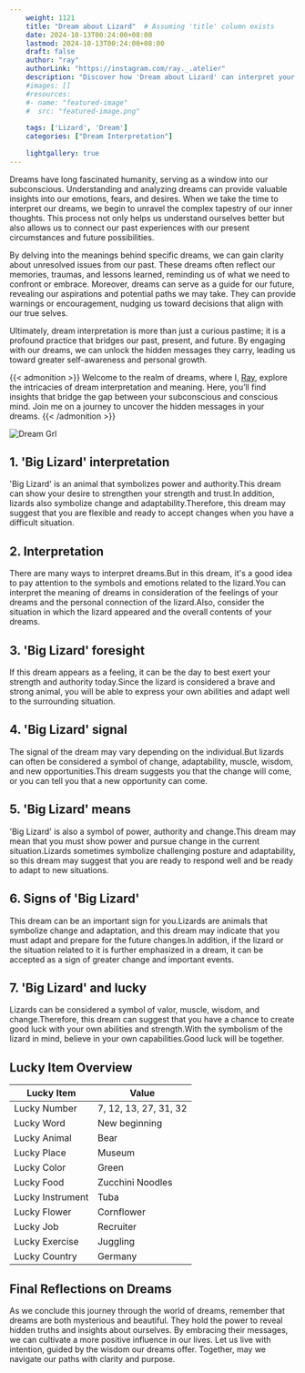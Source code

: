 ```yaml
---
    weight: 1121
    title: "Dream about Lizard"  # Assuming 'title' column exists
    date: 2024-10-13T00:24:00+08:00
    lastmod: 2024-10-13T00:24:00+08:00
    draft: false
    author: "ray"
    authorLink: "https://instagram.com/ray._.atelier"
    description: "Discover how 'Dream about Lizard' can interpret your future and uncover its significant meanings in your life."
    #images: []
    #resources:
    #- name: "featured-image"
    #  src: "featured-image.png"
    
    tags: ['Lizard', 'Dream']
    categories: ["Dream Interpretation"]
    
    lightgallery: true
---
```

    
Dreams have long fascinated humanity, serving as a window into our subconscious. Understanding and analyzing dreams can provide valuable insights into our emotions, fears, and desires. When we take the time to interpret our dreams, we begin to unravel the complex tapestry of our inner thoughts. This process not only helps us understand ourselves better but also allows us to connect our past experiences with our present circumstances and future possibilities.

By delving into the meanings behind specific dreams, we can gain clarity about unresolved issues from our past. These dreams often reflect our memories, traumas, and lessons learned, reminding us of what we need to confront or embrace. Moreover, dreams can serve as a guide for our future, revealing our aspirations and potential paths we may take. They can provide warnings or encouragement, nudging us toward decisions that align with our true selves.

Ultimately, dream interpretation is more than just a curious pastime; it is a profound practice that bridges our past, present, and future. By engaging with our dreams, we can unlock the hidden messages they carry, leading us toward greater self-awareness and personal growth.

{{< admonition >}}
Welcome to the realm of dreams, where I, [Ray](https://instagram.com/ray._.atelier), explore the intricacies of dream interpretation and meaning. Here, you’ll find insights that bridge the gap between your subconscious and conscious mind. Join me on a journey to uncover the hidden messages in your dreams.
{{< /admonition >}}

![Dream Grl](https://cdn.pixabay.com/photo/2017/11/02/03/35/gothic-2910057_1280.jpg "Dream Grl")

## 1. 'Big Lizard' interpretation
'Big Lizard' is an animal that symbolizes power and authority.This dream can show your desire to strengthen your strength and trust.In addition, lizards also symbolize change and adaptability.Therefore, this dream may suggest that you are flexible and ready to accept changes when you have a difficult situation.

## 2. Interpretation
There are many ways to interpret dreams.But in this dream, it's a good idea to pay attention to the symbols and emotions related to the lizard.You can interpret the meaning of dreams in consideration of the feelings of your dreams and the personal connection of the lizard.Also, consider the situation in which the lizard appeared and the overall contents of your dreams.

## 3. 'Big Lizard' foresight
If this dream appears as a feeling, it can be the day to best exert your strength and authority today.Since the lizard is considered a brave and strong animal, you will be able to express your own abilities and adapt well to the surrounding situation.

## 4. 'Big Lizard' signal
The signal of the dream may vary depending on the individual.But lizards can often be considered a symbol of change, adaptability, muscle, wisdom, and new opportunities.This dream suggests you that the change will come, or you can tell you that a new opportunity can come.

## 5. 'Big Lizard' means
'Big Lizard' is also a symbol of power, authority and change.This dream may mean that you must show power and pursue change in the current situation.Lizards sometimes symbolize challenging posture and adaptability, so this dream may suggest that you are ready to respond well and be ready to adapt to new situations.

## 6. Signs of 'Big Lizard'
This dream can be an important sign for you.Lizards are animals that symbolize change and adaptation, and this dream may indicate that you must adapt and prepare for the future changes.In addition, if the lizard or the situation related to it is further emphasized in a dream, it can be accepted as a sign of greater change and important events.

## 7. 'Big Lizard' and lucky
Lizards can be considered a symbol of valor, muscle, wisdom, and change.Therefore, this dream can suggest that you have a chance to create good luck with your own abilities and strength.With the symbolism of the lizard in mind, believe in your own capabilities.Good luck will be together.

## Lucky Item Overview
| Lucky Item          | Value              |
|---------------|--------------------|
| Lucky Number        | 7, 12, 13, 27, 31, 32  |
| Lucky Word          | New beginning |
| Lucky Animal        | Bear |
| Lucky Place         | Museum     |
| Lucky Color         | Green     |
| Lucky Food          | Zucchini Noodles      |
| Lucky Instrument    | Tuba |
| Lucky Flower        | Cornflower    |
| Lucky Job           | Recruiter       |
| Lucky Exercise      | Juggling  |
| Lucky Country       | Germany    |


##  Final Reflections on Dreams

As we conclude this journey through the world of dreams, remember that dreams are both mysterious and beautiful. They hold the power to reveal hidden truths and insights about ourselves. By embracing their messages, we can cultivate a more positive influence in our lives. Let us live with intention, guided by the wisdom our dreams offer. Together, may we navigate our paths with clarity and purpose.
